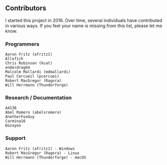 ## Contributors

I started this project in 2016. Over time, several individuals have contributed in various ways. If you feel your name is missing from this list, please let me know.

### Programmers
    Aaron Fritz (afritz1)
    Allofich
    Chris Robinson (kcat)
    enderdrag64
    Malcolm Mallardi (mdmallardi)
    Paul Cercueil (pcercuei)
    Robert MacGregor (Ragora)
    Will Herrmann (Thunderforge)
    
### Research / Documentation
    A4136
    Abel Romero (abelsromero)
    AnotherFoxGuy
    Carmina16
    Dozayon
    
### Support
    Aaron Fritz (afritz1) - Windows
    Robert MacGregor (Ragora) - Linux
    Will Herrmann (Thunderforge) - macOS
